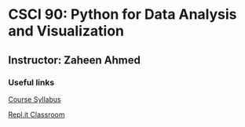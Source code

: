 # CSCI 90: Python for Data Analysis and Visualization

## Instructor: Zaheen Ahmed

### Useful links

[Course Syllabus](https://docs.google.com/document/d/1iyGkSuB2FmRTIiKdZc2TRJI3skx_v6Wge_2uWjQwnV4/edit?usp=sharing)

[Repl.it Classroom](https://repl.it/teacher/classrooms/116522)
